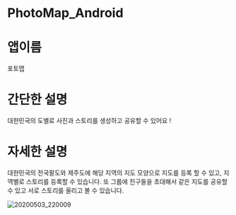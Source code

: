 # PhotoMap_Android

# 앱이름

포토맵

# 간단한 설명

대한민국의 도별로 사진과 스토리를 생성하고 공유할 수 있어요 !

# 자세한 설명

대한민국의 전국팔도와 제주도에 해당 지역의 지도 모양으로 지도를 등록 할 수 있고, 지역별로 스토리를 등록할 수 있습니다. 또 그룹에 친구들을 초대해서 같은 지도를 공유할 수 있고 서로 스토리를 올리고 볼 수 있습니다.

![20200503_220009](https://user-images.githubusercontent.com/44860713/80914901-96e75380-8d89-11ea-8701-912bd23bdd10.png)
